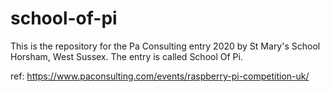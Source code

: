 # school-of-pi
This is the repository for the Pa Consulting entry 2020 by St Mary's School Horsham, West Sussex. The entry is called School Of Pi.

ref: https://www.paconsulting.com/events/raspberry-pi-competition-uk/
